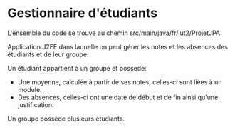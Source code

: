 # Gestionnaire d'étudiants 

L'ensemble du code se trouve au chemin src/main/java/fr/iut2/ProjetJPA

Application J2EE dans laquelle on peut gérer les notes et les absences des étudiants et de leur groupe.

Un étudiant appartient à un groupe et possède:
 * Une moyenne, calculée à partir de ses notes, celles-ci sont liées à un module.
 * Des absences, celles-ci ont une date de début et de fin ainsi qu'une justification.

Un groupe possède plusieurs étudiants.